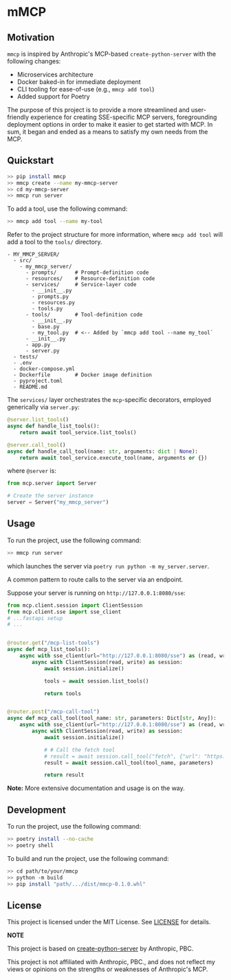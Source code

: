 # mMCP

## Motivation
`mmcp` is inspired by Anthropic's MCP-based `create-python-server` with the following changes:

- Microservices architecture
- Docker baked-in for immediate deployment
- CLI tooling for ease-of-use (e.g., `mmcp add tool`)
- Added support for Poetry

The purpose of this project is to provide a more streamlined and user-friendly experience for creating SSE-specific MCP servers, foregrounding deployment options in order to make it easier to get started with MCP. In sum, it began and ended as a means to satisfy my own needs from the MCP.

## Quickstart

```bash
>> pip install mmcp
>> mmcp create --name my-mmcp-server
>> cd my-mmcp-server
>> mmcp run server
```

To add a tool, use the following command:

```bash
>> mmcp add tool --name my-tool
```

Refer to the project structure for more information, where `mmcp add tool` will add a tool to the `tools/` directory.

```
- MY_MMCP_SERVER/
  - src/
    - my_mmcp_server/
      - prompts/      # Prompt-definition code
      - resources/    # Resource-definition code
      - services/     # Service-layer code
        - __init__.py
        - prompts.py
        - resources.py
        - tools.py
      - tools/        # Tool-definition code
        - __init__.py
        - base.py
        - my_tool.py  # <-- Added by `mmcp add tool --name my_tool`
      - __init__.py
      - app.py
      - server.py
  - tests/
  - .env
  - docker-compose.yml
  - Dockerfile        # Docker image definition
  - pyproject.toml
  - README.md
```

The `services/` layer orchestrates the `mcp`-specific decorators, employed generically via `server.py`:

```python
@server.list_tools()
async def handle_list_tools():
    return await tool_service.list_tools()

@server.call_tool()
async def handle_call_tool(name: str, arguments: dict | None):
    return await tool_service.execute_tool(name, arguments or {})

```

where `@server` is:

```python
from mcp.server import Server

# Create the server instance
server = Server("my_mmcp_server")
```

## Usage

To run the project, use the following command:

```bash
>> mmcp run server
```

which launches the server via `poetry run python -m my_server.server`.

A common pattern to route calls to the server via an endpoint. 

Suppose your server is running on `http://127.0.0.1:8080/sse`:

```python
from mcp.client.session import ClientSession
from mcp.client.sse import sse_client
# ...fastapi setup
# ...


@router.get("/mcp-list-tools")
async def mcp_list_tools():
    async with sse_client(url="http://127.0.0.1:8080/sse") as (read, write):
        async with ClientSession(read, write) as session:
            await session.initialize()

            tools = await session.list_tools()

            return tools


@router.post("/mcp-call-tool")
async def mcp_call_tool(tool_name: str, parameters: Dict[str, Any]):
    async with sse_client(url="http://127.0.0.1:8080/sse") as (read, write):
        async with ClientSession(read, write) as session:
            await session.initialize()

            # # Call the fetch tool
            # result = await session.call_tool("fetch", {"url": "https://example.com"})
            result = await session.call_tool(tool_name, parameters)

            return result
```

**Note:** More extensive documentation and usage is on the way.

## Development

To run the project, use the following command:

```bash
>> poetry install --no-cache
>> poetry shell
```

To build and run the project, use the following command:

```bash
>> cd path/to/your/mmcp
>> python -m build
>> pip install "path/.../dist/mmcp-0.1.0.whl"
```

## License
This project is licensed under the MIT License. See [LICENSE](LICENSE) for details.

**NOTE**

This project is based on [create-python-server](https://github.com/modelcontextprotocol/create-python-server) by Anthropic, PBC.

This project is not affiliated with Anthropic, PBC., and does not reflect my views or opinions on the strengths or weaknesses of Anthropic's MCP.
